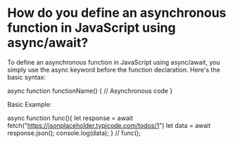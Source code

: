 # How do you define an asynchronous function in JavaScript using async/await?

To define an asynchronous function in JavaScript using async/await, you simply 
use the async keyword before the function declaration. Here's the basic syntax:

async function functionName() {
  // Asynchronous code
}

Basic Example:

async function func(){
    let response = await fetch("https://jsonplaceholder.typicode.com/todos/1")
    let data = await response.json();
    console.log(data);
}
// func();